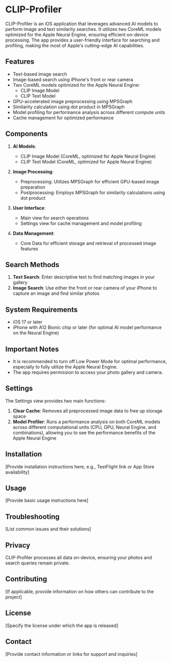 # CLIP-Profiler

CLIP-Profiler is an iOS application that leverages advanced AI models to perform image and text similarity searches. It utilizes two CoreML models optimized for the Apple Neural Engine, ensuring efficient on-device processing. The app provides a user-friendly interface for searching and profiling, making the most of Apple's cutting-edge AI capabilities.

## Features

- Text-based image search
- Image-based search using iPhone's front or rear camera
- Two CoreML models optimized for the Apple Neural Engine:
  - CLIP Image Model
  - CLIP Text Model
- GPU-accelerated image preprocessing using MPSGraph
- Similarity calculation using dot product in MPSGraph
- Model profiling for performance analysis across different compute units
- Cache management for optimized performance

## Components

1. **AI Models**: 
   - CLIP Image Model (CoreML, optimized for Apple Neural Engine)
   - CLIP Text Model (CoreML, optimized for Apple Neural Engine)

2. **Image Processing**:
   - Preprocessing: Utilizes MPSGraph for efficient GPU-based image preparation
   - Postprocessing: Employs MPSGraph for similarity calculations using dot product

3. **User Interface**:
   - Main view for search operations
   - Settings view for cache management and model profiling

4. **Data Management**:
   - Core Data for efficient storage and retrieval of processed image features

## Search Methods

1. **Text Search**: Enter descriptive text to find matching images in your gallery
2. **Image Search**: Use either the front or rear camera of your iPhone to capture an image and find similar photos

## System Requirements

- iOS 17 or later
- iPhone with A12 Bionic chip or later (for optimal AI model performance on the Neural Engine)

## Important Notes

- It is recommended to turn off Low Power Mode for optimal performance, especially to fully utilize the Apple Neural Engine.
- The app requires permission to access your photo gallery and camera.

## Settings

The Settings view provides two main functions:

1. **Clear Cache**: Removes all preprocessed image data to free up storage space
2. **Model Profiler**: Runs a performance analysis on both CoreML models across different computational units (CPU, GPU, Neural Engine, and combinations), allowing you to see the performance benefits of the Apple Neural Engine


## Installation

[Provide installation instructions here, e.g., TestFlight link or App Store availability]

## Usage

[Provide basic usage instructions here]

## Troubleshooting

[List common issues and their solutions]

## Privacy

CLIP-Profiler processes all data on-device, ensuring your photos and search queries remain private.

## Contributing

[If applicable, provide information on how others can contribute to the project]

## License

[Specify the license under which the app is released]

## Contact

[Provide contact information or links for support and inquiries]
